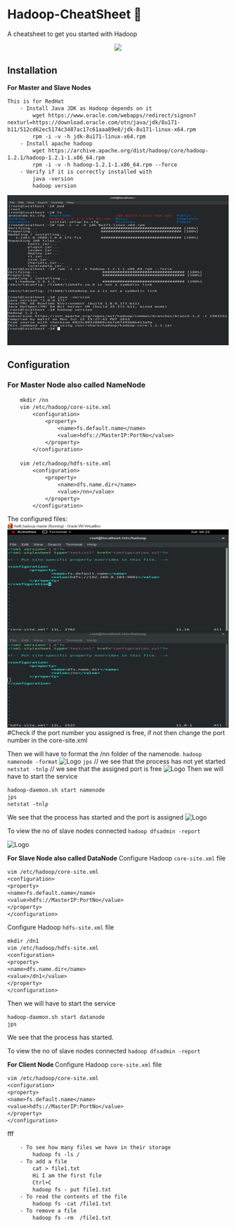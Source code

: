 # Hadoop-CheatSheet 🐘

A cheatsheet to get you started with Hadoop
<p align="center">
<img src="https://miro.medium.com/max/1050/1*H4_yv5YskknPaJ4lWJpzXA.png">
</p>
  
## Installation 
**For Master and Slave Nodes** 
```
This is for RedHat
    - Install Java JDK as Hadoop depends on it
        wget https://www.oracle.com/webapps/redirect/signon?nexturl=https://download.oracle.com/otn/java/jdk/8u171-b11/512cd62ec5174c3487ac17c61aaa89e8/jdk-8u171-linux-x64.rpm
        rpm -i -v -h jdk-8u171-linux-x64.rpm
    - Install apache hadoop
        wget https://archive.apache.org/dist/hadoop/core/hadoop-1.2.1/hadoop-1.2.1-1.x86_64.rpm
        rpm -i -v -h hadoop-1.2.1-1.x86_64.rpm --force
    - Verify if it is correctly installed with
        java -version
        hadoop version
```
<img src="assets/installing.PNG" alt="Logo">

## Configuration
### For Master Node also called NameNode
```
    mkdir /nn
    vim /etc/hadoop/core-site.xml
        <configuration>
            <property>
                <name>fs.default.name</name>
                <value>hdfs://MasterIP:PortNo</value>
            </property>
        </configuration>

    vim /etc/hadoop/hdfs-site.xml
        <configuration>
            <property>
                <name>dfs.name.dir</name>
                <value>/nn</value>
            </property>
        </configuration>

```

The configured files:
<img src="assets/master files.PNG" alt="Logo">
#Check if the port number you assigned is free, if not then change the port number in the core-site.xml

Then we will have to format the /nn folder of the namenode.
``` hadoop namenode -format ```
<img src="assets/master format.PNG" alt="Logo">
```jps``` // we see that the process has not yet started
``` netstat -tnlp ``` // we see that the assigned port is free
<img src="assets/master before.PNG" alt="Logo">
Then we will have to start the service
```
hadoop-daemon.sh start namenode
jps
netstat -tnlp
```
We see that the process has started and the port is assigned
<img src="assets/master successful.PNG" alt="Logo">


To view the no of slave nodes connected
```hadoop dfsadmin -report``` 

<img src="assets/dfsadmin master.PNG" alt="Logo">

<b>For Slave Node also called DataNode</b>
Configure Hadoop ```core-site.xml``` file
```
vim /etc/hadoop/core-site.xml
<configuration>
<property>
<name>fs.default.name</name>
<value>hdfs://MasterIP:PortNo</value>
</property>
</configuration>
```

Configure Hadoop ```hdfs-site.xml``` file

```
mkdir /dn1
vim /etc/hadoop/hdfs-site.xml
<configuration>
<property>
<name>dfs.name.dir</name>
<value>/dn1</value>
</property>
</configuration>
```

Then we will have to start the service
```
hadoop-daemon.sh start datanode
jps
```
We see that the process has started.

To view the no of slave nodes connected
```hadoop dfsadmin -report``` 

<b>For Client Node </b>
Configure Hadoop ```core-site.xml``` file
```
vim /etc/hadoop/core-site.xml
<configuration>
<property>
<name>fs.default.name</name>
<value>hdfs://MasterIP:PortNo</value>
</property>
</configuration>
```
fff
```
    - To see how many files we have in their storage
        hadoop fs -ls /
    - To add a file
        cat > file1.txt
        Hi I am the first file
        Ctrl+C
        hadoop fs - put file1.txt
    - To read the contents of the file
        hadoop fs -cat /file1.txt
    - To remove a file
        hadoop fs -rm  /file1.txt

